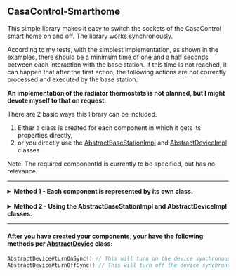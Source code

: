 ## CasaControl-Smarthome

This simple library makes it easy to switch the sockets of the CasaControl smart home on and off. The library works
synchronously.

According to my tests, with the simplest implementation, as shown in the examples, there should be a minimum time of one
and a half seconds between each interaction with the base station. If this time is not reached, it can happen that after
the first action, the following actions are not correctly processed and executed by the base station.

<b>An implementation of the radiator thermostats is not planned, but I might devote myself to that on request.</b>

There are 2 basic ways this library can be included.

1. Either a class is created for each component in which it gets its properties directly,
2. or you directly use
   the [AbstractBaseStationImpl](src/main/kotlin/de/nicostraube/casacontrol/lib/components/impl/AbstractBaseStationImpl.kt)
   and [AbstractDeviceImpl](src/main/kotlin/de/nicostraube/casacontrol/lib/components/impl/AbstractDeviceImpl.kt)
   classes

Note: The required componentId is currently to be specified, but has no relevance.

<hr>
<details><summary><b>Method 1 - Each component is represented by its own class.</b></summary>

Define your base station:

- A class must inherit
  from [AbstractBaseStation](src/main/kotlin/de/nicostraube/casacontrol/lib/components/AbstractBaseStation.kt).

```kotlin
class BaseStation : AbstractBaseStation()
```

- After you have done that, you still have to provide the data for the base station and an "unique" id for the
  component. To do this, you simply have to override the variables provided for this purpose.
- The data with the [BaseStationData](src/main/kotlin/de/nicostraube/casacontrol/lib/components/data/Data.kt) class and
  the componentId with an "unique" String.

```kotlin
override val stationData: BaseStationData
    get() = BaseStationData(name = "", serialNumber = "", ipAddress = "")
override val componentId: String
    get() = "" // For example stationData.name
```

<br>
Next, define your device - a base station must already be defined for this:

- A class must inherit
  from [AbstractDevice](src/main/kotlin/de/nicostraube/casacontrol/lib/components/AbstractDevice.kt). In addition, the
  base station must be passed in the constructor and this must then be passed to the abstract device.

```kotlin
class Socket(baseStation: AbstractBaseStation) : AbstractDevice(baseStation)
```

- After you have done that, as with the base station, the data must be given. So you have to overwrite the given
  variable with the instantiated
  class [DeviceData](src/main/kotlin/de/nicostraube/casacontrol/lib/components/data/Data.kt).

```kotlin
override val deviceData: DeviceData
    get() = DeviceData(baseStation, name = "", id = "")
override val componentId: String
    get() = "" // For example deviceData.name
```

<br>
The integration of the classes you just created should look something like this:

```kotlin
val baseStation: AbstractBaseStation = BaseStation()
val socket: AbstractDevice = Socket(baseStation)
```

</details>
<br>
<details><summary><b>Method 2 - Using the AbstractBaseStationImpl and AbstractDeviceImpl classes.</b></summary>

The basis of your base stations:

```kotlin
val baseStation =
    AbstractBaseStationImpl(
        BaseStationData(name = "", serialNumber = "", ipAddress = ""),
        componendId = "")
```

The basis of your devices:

```kotlin
val socket =
    AbstractDeviceImpl(
        DeviceData(baseStation, name = "", deviceId = ""),
        componentId = "")
```

</details>

<hr>

#### After you have created your components, your have the following methods per [AbstractDevice](src/main/kotlin/de/nicostraube/casacontrol/lib/components/AbstractDevice.kt) class:

```kotlin
AbstractDevice#turnOnSync() // This will turn on the device synchronously if present.
AbstractDevice#turnOffSync() // This will turn off the device synchronously if present.
```
